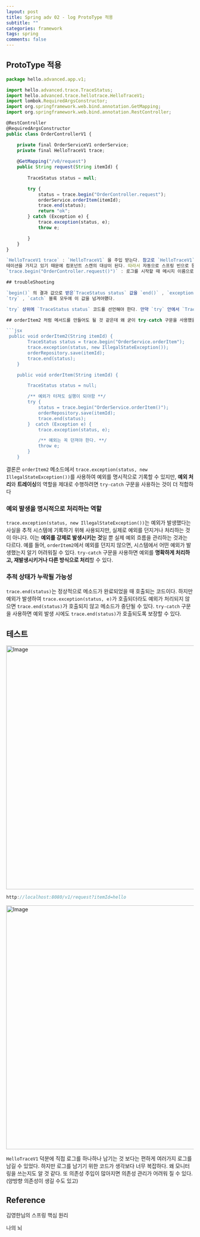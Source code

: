 ```yaml
---
layout: post
title: Spring adv 02 - log ProtoType 적용 
subtitle: ""
categories: framework
tags: spring
comments: false
---
```


## ProtoType 적용

```jsx
package hello.advanced.app.v1;

import hello.advanced.trace.TraceStatus;
import hello.advanced.trace.hellotrace.HelloTraceV1;
import lombok.RequiredArgsConstructor;
import org.springframework.web.bind.annotation.GetMapping;
import org.springframework.web.bind.annotation.RestController;

@RestController
@RequiredArgsConstructor
public class OrderControllerV1 {

    private final OrderServiceV1 orderService;
    private final HelloTraceV1 trace;
    
    @GetMapping("/v0/request")
    public String request(String itemId) {
    
        TraceStatus status = null;

        try {
            status = trace.begin("OrderController.request");
            orderService.orderItem(itemId);
            trace.end(status);
            return "ok";
        } catch (Exception e) {
            trace.exception(status, e);
            throw e;

        }
    }
}

`HelloTraceV1 trace` : `HelloTraceV1` 을 주입 받는다. 참고로 `HelloTraceV1` 은 `@Component` 애노
테이션을 가지고 있기 때문에 컴포넌트 스캔의 대상이 된다. 따라서 자동으로 스프링 빈으로 등록된다.
`trace.begin("OrderController.request()")` : 로그를 시작할 때 메시지 이름으로 컨트롤러 이름 +메서드 이름을 주었다. 이렇게 하면 어떤 컨트롤러와 메서드가 호출되었는지 로그로 편리하게 확인할 수 있다. 물론 수작업이다.단순하게 `trace.begin()` , `trace.end()`코드 두 줄만 적용하면 될 줄 알았지만, 실상은 그렇지 않다. `trace.exception()`으로 예외까지 처리해야 하므로 지저분한 `try` , `catch` 코드가 추가된다.

## troubleShooting

`begin()` 의 결과 값으로 받은`TraceStatus status` 값을 `end()` , `exception()` 에 넘겨야 한다. 결국
`try` , `catch` 블록 모두에 이 값을 넘겨야헀다.

`try` 상위에 `TraceStatus status` 코드를 선언해야 한다. 만약 `try` 안에서 `TraceStatus status` 를 선언하면 `try` 블록안에서만 해당 변수가 유효하기 때문에 `catch` 블록에 넘길 수 없다. 따라서 컴파일 오류가 발생한다. 따라서 정상 흐름으로 동작하기 위해서는 throw e로 예외를 던져줘야 애플리케이션 흐름에 영향을 주지 않는다.

## orderItem2 처럼 메서드를 만들어도 될 것 같은데 왜 굳이 try-catch 구문을 사용했을까?

```jsx
 public void orderItem2(String itemId) {
        TraceStatus status = trace.begin("OrderService.orderItem");
        trace.exception(status, new IllegalStateException());
        orderRepository.save(itemId);
        trace.end(status);
    }

    public void orderItem(String itemId) {

        TraceStatus status = null;

        /** 예외가 터져도 실행이 되야함 **/
        try {
            status = trace.begin("OrderService.orderItem()");
            orderRepository.save(itemId);
            trace.end(status);
        }  catch (Exception e) {
            trace.exception(status, e);

            /** 예외는 꼭 던져야 한다. **/
            throw e;
        }
    }
```

결론은 `orderItem2` 메소드에서 `trace.exception(status, new IllegalStateException())`를 사용하여 예외를 명시적으로 기록할 수 있지만, 
**예외 처리**와 **트레이싱**의 역할을 제대로 수행하려면 `try-catch` 구문을 사용하는 것이 더 적합하다

### **예외 발생을 명시적으로 처리하는 역할**

`trace.exception(status, new IllegalStateException())`는 예외가 발생했다는 사실을 추적 시스템에 기록하기 위해 사용되지만, 실제로 예외를 던지거나 처리하는 것이 아니다. 
이는 **예외를 강제로 발생시키는 것**일 뿐 실제 예외 흐름을 관리하는 것과는 다르다.
예를 들어, `orderItem2`에서 예외를 던지지 않으면, 시스템에서 어떤 예외가 발생했는지 알기 어려워질 수 있다. 
`try-catch` 구문을 사용하면 예외를 **명확하게 처리하고, 재발생시키거나 다른 방식으로 처리**할 수 있다.

### **추적 상태가 누락될 가능성**

`trace.end(status)`는 정상적으로 메소드가 완료되었을 때 호출되는 코드이다. 
하지만 예외가 발생하여 `trace.exception(status, e)`가 호출되더라도 예외가 처리되지 않으면 
`trace.end(status)`가 호출되지 않고 메소드가 중단될 수 있다. 
`try-catch` 구문을 사용하면 예외 발생 시에도 `trace.end(status)`가 호출되도록 보장할 수 있다.


## 테스트

<img width="654" alt="Image" src="https://github.com/user-attachments/assets/89a5e7f9-7228-46cc-9731-9d6efe95a08a" />

```jsx
http://localhost:8080/v1/request?itemId=hello
```

<img width="654" alt="Image" src="https://github.com/user-attachments/assets/1cb27c01-8f7f-4319-a7fa-728f1e26c33f" />

`HelloTraceV1` 덕분에 직접 로그를 하나하나 남기는 것 보다는 편하게 여러가지 로그를 남길 수 있었다. 
하지만 로그를 남기기 위한 코드가 생각보다 너무 복잡하다. 
왜 모니터링을 쓰는지도 알 것 같다. 또 의존성 주입이 많아지면 의존성 관리가 어려워 질 수 있다. (양방향 의존성이 생길 수도 있고)

## Reference

김영한님의 스프링 핵심 원리 

나의 뇌 


